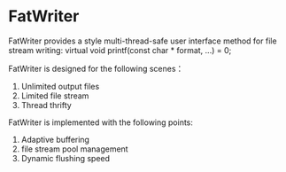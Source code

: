 # FatWriter

FatWriter provides a <cstdio> style multi-thread-safe user interface method for file stream writing:
virtual void printf(const char * format, ...) = 0;

FatWriter is designed for the following scenes：
1. Unlimited output files
2. Limited file stream
3. Thread thrifty

FatWriter is implemented with the following points:
1. Adaptive buffering
2. file stream pool management
3. Dynamic flushing speed
